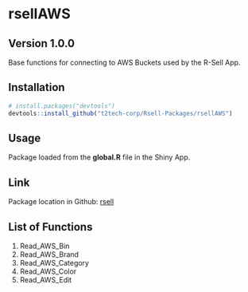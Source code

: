 rsellAWS
================

## Version 1.0.0

Base functions for connecting to AWS Buckets used by the R-Sell App.

## Installation

``` r
# install.packages("devtools")
devtools::install_github("t2tech-corp/Rsell-Packages/rsellAWS")
```

## Usage

Package loaded from the **global.R** file in the Shiny App.

## Link

Package location in Github:
[rsell](https://github.com/t2tech-corp/Rsell-Packages/tree/main/rsellAWS)

## List of Functions

1.  Read\_AWS\_Bin
2.  Read\_AWS\_Brand
3.  Read\_AWS\_Category
4.  Read\_AWS\_Color
5.  Read\_AWS\_Edit
